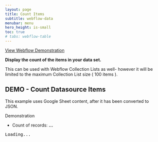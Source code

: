 ```yaml
---
layout: page
title: Count Items
subtitle: webflow-data
menubar: menu
hero_height: is-small
toc: true
# tabs: webflow-table
---
```


<a class="button is-danger" href="demo.html" target="_blank">View Webflow Demonstration</a>

**Display the count of the items in your data set.**

This can be used with Webflow Collection Lists as well-
however it will be limited to the maximum Collection List size
( 100 items ). 


## DEMO - Count Datasource Items

This example uses Google Sheet content, after it has been converted to JSON.

<span class="tag is-danger is-medium is-light">Demonstration</span>

- Count of records: <b><span id="cnt1">...</span></b> 

<div class="demo area grey large">
    <pre id="json1">Loading...</pre>
</div>

<script src="https://code.jquery.com/jquery-3.6.0.min.js" type="text/javascript" crossorigin="anonymous"></script>

<script type="module">
        
    import { getGoogleSheetData } from 'https://cdn.jsdelivr.net/gh/sygnaltech/webflow-util/src/datasources/google-sheet-data.js';
        
    import { Database } from 'https://cdn.jsdelivr.net/gh/sygnaltech/webflow-util/src/modules/webflow-data.js';

    import { loadAllDataSources } from 'https://cdn.jsdelivr.net/gh/sygnaltech/webflow-util/src/datasources/webflow-collectionlist-data.js';

    $(function () {

        var json;

        var db = new Database();

        // Get JSON data
        getGoogleSheetData(
            '16lPOiFz5Ow-FTro5SWS-m00fNhRjgsiyeSBdme3gKX0',
            true // pretty print
        ).then((res) => {

            $("#json1").text(
                res
            );

            db.data.set(
                "test",
                JSON.parse(res) // data
            );

            // Count items
            $("#cnt1").text(
                db.getCountOfRecords("test")
            );

        }, (err) => {
            console.log(err);
        });

    });

</script>

